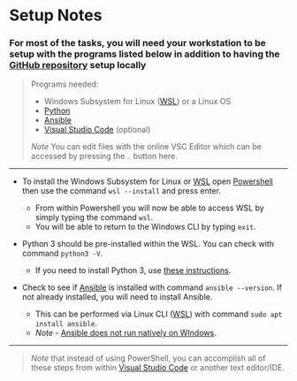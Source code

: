 # **Setup Notes**

### For most of the tasks, you will need your workstation to be setup with the programs listed below in addition to having the [GitHub repository](https://github.com/TheWillN/Enlightenment) setup locally

> Programs needed:
>
> * Windows Subsystem for Linux ([WSL](https://learn.microsoft.com/en-us/windows/wsl/install)) or a Linux OS
> * [Python](https://www.python.org/)
> * [Ansible](https://www.ansible.com/)
> * [Visual Studio Code](https://code.visualstudio.com/) (optional)
>
> _Note_ You can edit files with the online VSC Editor which can be accessed by pressing the `.` button here.  
___

* To install the Windows Subsystem for Linux or [WSL](https://learn.microsoft.com/en-us/windows/wsl/install) open [Powershell](https://www.howtogeek.com/662611/9-ways-to-open-powershell-in-windows-10/) then use the command `wsl --install` and press enter.  
  * From within Powershell you will now be able to access WSL by simply typing the command `wsl`.  
  * You will be able to return to the Windows CLI by typing `exit`.  

* Python 3 should be pre-installed within the WSL. You can check with command `python3 -V`.
  * If you need to install Python 3, use [these instructions](https://www.geeksforgeeks.org/how-to-install-python-on-linux/).

* Check to see if [Ansible](https://www.ansible.com/) is installed with command `ansible --version`.  If not already installed, you will need to install Ansible.  
  * This can be performed via Linux CLI ([WSL](https://learn.microsoft.com/en-us/windows/wsl/install)) with command `sudo apt install ansible`.
  * _Note_ -  [Ansible does not run natively on WIndows](https://docs.ansible.com/ansible/latest/installation_guide/intro_installation.html).  

___

> _Note_ that instead of using PowerShell, you can accomplish all of these steps from within [Visual Studio Code](https://code.visualstudio.com/) or another text editor/IDE.
